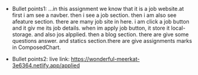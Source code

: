 
* Bullet points1: ...in this assignment we know that it is a job website.at first i am see a navber. then i see a job section. then i am also see afeature section. there are many job site in here. i am click a job button and it giv me its job details. when im apply job button, it store it local-storage. and also jos alpplied. then a blog section. there are give some questions answer. and statics section.there are give assignments marks in ComposedChart.

* Bullet points2: live link: https://wonderful-meerkat-3e6364.netlify.app/applied